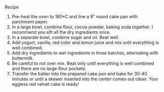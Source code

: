 Recipe

1.  Pre-heat the oven to 180*C and line a 9" round cake pan with parchment paper.
2.  In a large bowl, combine flour, cocoa powder, baking soda together. I recommend you sift all the dry ingredients once.
3.  In a separate bowl, combine sugar and oil. Beat well.
4.  Add yogurt, vanilla, red color and lemon juice and mix until everything is well combined.
5.  Add dry ingredients to wet ingredients in three batches, alternating with buttermilk.
6.  Be careful to not over mix. Beat only until everything is well combined and there are no large flour pockets.
7.  Transfer the batter into the prepared cake pan and bake for 30-40 minutes or until a skewer inserted into the center comes out clean. Your eggless red velvet cake is ready!